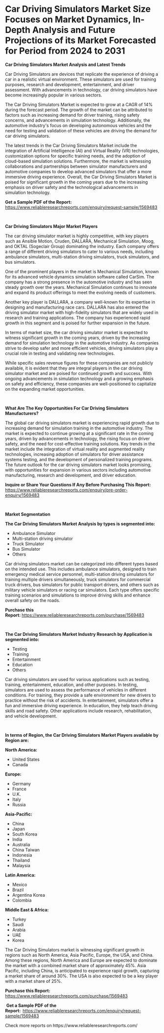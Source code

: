 <p><h1>Car Driving Simulators Market Size Focuses on Market Dynamics, In-Depth Analysis and Future Projections of its Market Forecasted for Period from 2024 to 2031</h1></p><p><strong>Car Driving Simulators Market Analysis and Latest Trends</strong></p>
<p><p>Car Driving Simulators are devices that replicate the experience of driving a car in a realistic virtual environment. These simulators are used for training purposes, research and development, entertainment, and driver assessment. With advancements in technology, car driving simulators have become increasingly popular in various sectors.</p><p>The Car Driving Simulators Market is expected to grow at a CAGR of 14% during the forecast period. The growth of the market can be attributed to factors such as increasing demand for driver training, rising safety concerns, and advancements in simulation technology. Additionally, the automotive industry's focus on developing autonomous vehicles and the need for testing and validation of these vehicles are driving the demand for car driving simulators.</p><p>The latest trends in the Car Driving Simulators Market include the integration of Artificial Intelligence (AI) and Virtual Reality (VR) technologies, customization options for specific training needs, and the adoption of cloud-based simulation solutions. Furthermore, the market is witnessing collaborations and partnerships between simulator manufacturers and automotive companies to develop advanced simulators that offer a more immersive driving experience. Overall, the Car Driving Simulators Market is poised for significant growth in the coming years due to the increasing emphasis on driver safety and the technological advancements in simulation technology.</p></p>
<p><strong>Get a Sample PDF of the Report:&nbsp;</strong> <a href="https://www.reliableresearchreports.com/enquiry/request-sample/1569483">https://www.reliableresearchreports.com/enquiry/request-sample/1569483</a></p>
<p>&nbsp;</p>
<p><strong>Car Driving Simulators Major Market Players</strong></p>
<p><p>The car driving simulator market is highly competitive, with key players such as Ansible Motion, Cruden, DALLARA, Mechanical Simulation, Moog, and OKTAL (Sogeclair Group) dominating the industry. Each company offers a range of different driving simulators to cater to various needs, including ambulance simulators, multi-station driving simulators, truck simulators, and bus simulators.</p><p>One of the prominent players in the market is Mechanical Simulation, known for its advanced vehicle dynamics simulation software called CarSim. The company has a strong presence in the automotive industry and has seen steady growth over the years. Mechanical Simulation continues to innovate and expand its product offerings to meet the evolving needs of customers.</p><p>Another key player is DALLARA, a company well-known for its expertise in designing and manufacturing race cars. DALLARA has also entered the driving simulator market with high-fidelity simulators that are widely used in research and training applications. The company has experienced rapid growth in this segment and is poised for further expansion in the future.</p><p>In terms of market size, the car driving simulator market is expected to witness significant growth in the coming years, driven by the increasing demand for simulation technology in the automotive industry. As companies strive to develop safer and more efficient vehicles, driving simulators play a crucial role in testing and validating new technologies.</p><p>While specific sales revenue figures for these companies are not publicly available, it is evident that they are integral players in the car driving simulator market and are poised for continued growth and success. With ongoing advancements in simulation technology and a growing emphasis on safety and efficiency, these companies are well-positioned to capitalize on the expanding market opportunities.</p></p>
<p>&nbsp;</p>
<p><strong>What Are The Key Opportunities For Car Driving Simulators Manufacturers?</strong></p>
<p><p>The global car driving simulators market is experiencing rapid growth due to increasing demand for simulation training in the automotive industry. The market is expected to continue growing at a significant rate in the coming years, driven by advancements in technology, the rising focus on driver safety, and the need for cost-effective training solutions. Key trends in the market include the integration of virtual reality and augmented reality technologies, increasing adoption of simulators for driver assistance systems testing, and the development of personalized training programs. The future outlook for the car driving simulators market looks promising, with opportunities for expansion in various sectors including automotive manufacturing, research and development, and driver education.</p></p>
<p><strong>Inquire or Share Your Questions If Any Before Purchasing This Report:</strong> <a href="https://www.reliableresearchreports.com/enquiry/pre-order-enquiry/1569483">https://www.reliableresearchreports.com/enquiry/pre-order-enquiry/1569483</a></p>
<p>&nbsp;</p>
<p><strong>Market Segmentation</strong></p>
<p><strong>The Car Driving Simulators Market Analysis by types is segmented into:</strong></p>
<p><ul><li>Ambulance Simulator</li><li>Multi-station driving simulator</li><li>Truck Simulator</li><li>Bus Simulator</li><li>Others</li></ul></p>
<p><p>Car driving simulators market can be categorized into different types based on the intended use. This includes ambulance simulators, designed to train emergency medical service personnel, multi-station driving simulators for training multiple drivers simultaneously, truck simulators for commercial truck drivers, bus simulators for public transport drivers, and others such as military vehicle simulators or racing car simulators. Each type offers specific training scenarios and simulations to improve driving skills and enhance overall safety on the roads.</p></p>
<p><strong>Purchase this Report:&nbsp;</strong><a href="https://www.reliableresearchreports.com/purchase/1569483">https://www.reliableresearchreports.com/purchase/1569483</a></p>
<p>&nbsp;</p>
<p><strong>The Car Driving Simulators Market Industry Research by Application is segmented into:</strong></p>
<p><ul><li>Testing</li><li>Training</li><li>Entertainment</li><li>Education</li><li>Others</li></ul></p>
<p><p>Car driving simulators are used for various applications such as testing, training, entertainment, education, and other purposes. In testing, simulators are used to assess the performance of vehicles in different conditions. For training, they provide a safe environment for new drivers to practice without the risk of accidents. In entertainment, simulators offer a fun and immersive driving experience. In education, they help teach driving skills and road safety. Other applications include research, rehabilitation, and vehicle development.</p></p>
<p>&nbsp;</p>
<p><strong>In terms of Region, the Car Driving Simulators Market Players available by Region are:</strong></p>
<p>
    <p> <strong> North America: </strong>
        <ul>
            <li>United States</li>
            <li>Canada</li>
        </ul>
        </p> 
    <p> <strong> Europe: </strong>
        <ul>
            <li>Germany</li>
            <li>France</li>
            <li>U.K.</li>
            <li>Italy</li>
            <li>Russia</li>
        </ul>
        </p> 
    <p> <strong> Asia-Pacific: </strong>
        <ul>
            <li>China</li>
            <li>Japan</li>
            <li>South Korea</li>
            <li>India</li>
            <li>Australia</li>
            <li>China Taiwan</li>
            <li>Indonesia</li>
            <li>Thailand</li>
            <li>Malaysia</li>
        </ul>
        </p> 
    <p> <strong> Latin America: </strong>
        <ul>
            <li>Mexico</li>
            <li>Brazil</li>
            <li>Argentina Korea</li>
            <li>Colombia</li>
        </ul>
        </p> 
    <p> <strong> Middle East & Africa: </strong>
        <ul>
            <li>Turkey</li>
            <li>Saudi</li>
            <li>Arabia</li>
            <li>UAE</li>
            <li>Korea</li>
        </ul>
    </p>
    </p>
<p><p>The Car Driving Simulators market is witnessing significant growth in regions such as North America, Asia Pacific, Europe, the USA, and China. Among these regions, North America and Europe are expected to dominate the market with a combined market share of approximately 45%. Asia Pacific, including China, is anticipated to experience rapid growth, capturing a market share of around 30%. The USA is also expected to be a key player with a market share of 25%.</p></p>
<p><strong>Purchase this Report: </strong><a href="https://www.reliableresearchreports.com/purchase/1569483">https://www.reliableresearchreports.com/purchase/1569483</a></p>
<p>&nbsp;<strong>Get a Sample PDF of the Report:&nbsp;&nbsp;</strong><a href="https://www.reliableresearchreports.com/enquiry/request-sample/1569483">https://www.reliableresearchreports.com/enquiry/request-sample/1569483</a></p>
<p><strong></strong></p>
<p>Check more reports on https://www.reliableresearchreports.com/</p>